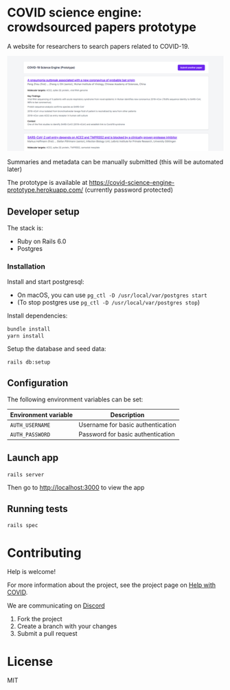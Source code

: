 # COVID science engine: crowdsourced papers prototype

A website for researchers to search papers related to COVID-19.

![Screenshot showing a list of papers](docs/screenshot.png)

Summaries and metadata can be manually submitted (this will be automated later)

The prototype is available at https://covid-science-engine-prototype.herokuapp.com/ (currently password protected)

## Developer setup
The stack is:

- Ruby on Rails 6.0
- Postgres

### Installation

Install and start postgresql:
- On macOS, you can use `pg_ctl -D /usr/local/var/postgres start`
- (To stop postgres use `pg_ctl -D /usr/local/var/postgres stop`)

Install dependencies:

```
bundle install
yarn install
```

Setup the database and seed data:

```
rails db:setup
```

## Configuration

The following environment variables can be set:

| Environment variable | Description |
| ---------------------|--------------------------|
| `AUTH_USERNAME`      | Username for basic authentication |
| `AUTH_PASSWORD`      | Password for basic authentication |


## Launch app

```
rails server
```

Then go to [http://localhost:3000](http://localhost:3000) to view the app

## Running tests

```
rails spec
```

# Contributing

Help is welcome!

For more information about the project, see the project page on [Help with COVID](https://helpwithcovid.com/projects/288-science-engine-covid-biotech-literature-natural-language-processing-ai).

We are communicating on [Discord](https://discord.gg/V6kzVAS)

1. Fork the project
1. Create a branch with your changes
1. Submit a pull request

# License

MIT

